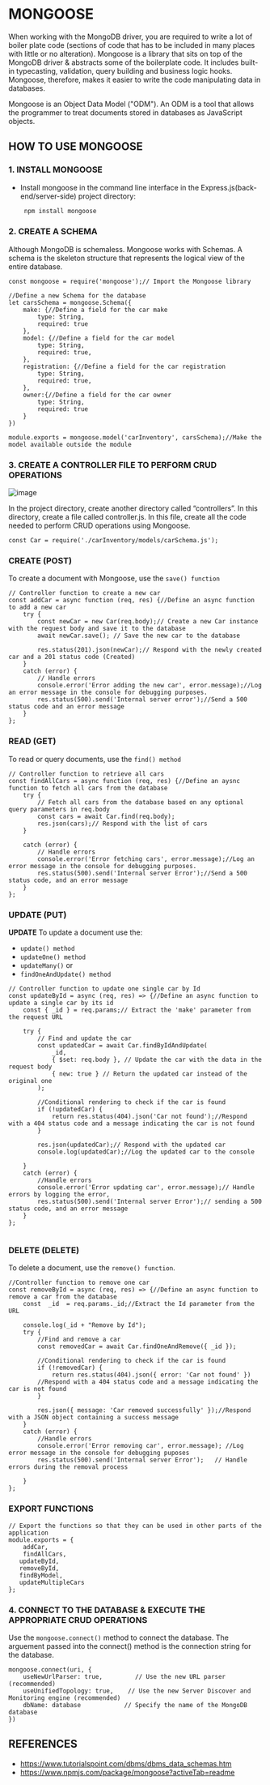 # MONGOOSE
When working with the MongoDB driver, you are required to write a lot of boiler plate code (sections of code that has to be included in many places with little or no alteration). Mongoose is a library that sits on top of the MongoDB driver & abstracts some of the boilerplate code. It includes built-in typecasting, validation, query building and business logic hooks. Mongoose, therefore, makes it easier to write the code manipulating data in databases.

Mongoose is an Object Data Model ("ODM"). An ODM is a tool that allows the programmer to treat documents stored in databases as JavaScript objects.
## HOW TO USE MONGOOSE

### 1. INSTALL MONGOOSE
- Install mongoose in the command line interface in the Express.js(back-end/server-side) project directory:

  ```bash
   npm install mongoose
   ```

### 2. CREATE A SCHEMA
Although MongoDB is schemaless. Mongoose works with Schemas. A schema is the skeleton structure that represents the logical view of the entire database. 

```
const mongoose = require('mongoose');// Import the Mongoose library

//Define a new Schema for the database
let carsSchema = mongoose.Schema({
    make: {//Define a field for the car make
        type: String,
        required: true
    },
    model: {//Define a field for the car model
        type: String,
        required: true,
    },
    registration: {//Define a field for the car registration
        type: String,
        required: true,
    },
    owner:{//Define a field for the car owner
        type: String,
        required: true
    }
})

module.exports = mongoose.model('carInventory', carsSchema);//Make the model available outside the module
```
### 3. CREATE A CONTROLLER FILE TO PERFORM CRUD OPERATIONS

![image](https://github.com/laraklopper/LT8-Data-Interaction/assets/135839853/ff72194a-7b50-4c75-9881-b354f1b633fb)

In the project directory, create another directory called “controllers”. 
In this directory, create a file called controller.js. In this file, create all the code needed to perform CRUD operations using Mongoose.
```````
const Car = require('./carInventory/models/carSchema.js');
`````````

### CREATE (POST)
To create a document with Mongoose, use the `save() function`
``````
// Controller function to create a new car
const addCar = async function (req, res) {//Define an async function to add a new car 
    try {
        const newCar = new Car(req.body);// Create a new Car instance with the request body and save it to the database
        await newCar.save(); // Save the new car to the database

        res.status(201).json(newCar);// Respond with the newly created car and a 201 status code (Created)
    } 
    catch (error) {
        // Handle errors 
        console.error('Error adding the new car', error.message);//Log an error message in the console for debugging purposes.
        res.status(500).send('Internal server error');//Send a 500 status code and an error message
    }
};
``````
### READ (GET)
To read or query documents, use the `find() method`
``````
// Controller function to retrieve all cars
const findAllCars = async function (req, res) {//Define an aysnc function to fetch all cars from the database
    try {
        // Fetch all cars from the database based on any optional query parameters in req.body
        const cars = await Car.find(req.body);
        res.json(cars);// Respond with the list of cars
    }

    catch (error) {
        // Handle errors 
        console.error('Error fetching cars', error.message);//Log an error message in the console for debugging purposes.
        res.status(500).send('Internal server Error');//Send a 500 status code, and an error message
    }
};

```````
### UPDATE (PUT)
**UPDATE**
To update a document use the:
- `update() method`
- `updateOne() method`
- `updateMany()` or
- `findOneAndUpdate() method`
  
`````
// Controller function to update one single car by Id
const updateById = async (req, res) => {//Define an async function to update a single car by its id
    const { _id } = req.params;// Extract the 'make' parameter from the request URL

    try {
        // Find and update the car 
        const updatedCar = await Car.findByIdAndUpdate(
            _id,
            { $set: req.body }, // Update the car with the data in the request body
            { new: true } // Return the updated car instead of the original one
        );

        //Conditional rendering to check if the car is found
        if (!updatedCar) {
            return res.status(404).json('Car not found');//Respond with a 404 status code and a message indicating the car is not found
        }

        res.json(updatedCar);// Respond with the updated car
        console.log(updatedCar);//Log the updated car to the console

    }
    catch (error) {
        //Handle errors
        console.error('Error updating car', error.message);// Handle errors by logging the error,
        res.status(500).send('Internal server Error');// sending a 500 status code, and an error message
    }
};


``````

### DELETE (DELETE)
To delete a document, use the `remove() function`.
````
//Controller function to remove one car
const removeById = async (req, res) => {//Define an async function to remove a car from the database
    const  _id  = req.params._id;//Extract the Id parameter from the URL

    console.log(_id + "Remove by Id");
    try {
        //Find and remove a car
        const removedCar = await Car.findOneAndRemove({ _id });

        //Conditional rendering to check if the car is found
        if (!removedCar) {
            return res.status(404).json({ error: 'Car not found' })
        //Respond with a 404 status code and a message indicating the car is not found
        }

        res.json({ message: 'Car removed successfully' });//Respond with a JSON object containing a success message
    } 
    catch (error) {
        //Handle errors
        console.error('Error removing car', error.message); //Log error message in the console for debugging puposes
        res.status(500).send('Internal server Error');   // Handle errors during the removal process

    }
};
````
### EXPORT FUNCTIONS

```
// Export the functions so that they can be used in other parts of the application
module.exports = {
    addCar,
    findAllCars,
   updateById,
   removeById,
   findByModel,
   updateMultipleCars
};

```   
### 4. CONNECT TO THE DATABASE & EXECUTE THE APPROPRIATE CRUD OPERATIONS

Use the `mongoose.connect()` method to connect the database. The arguement passed into the connect() method is the connection string for the database.

````
mongoose.connect(uri, {
    useNewUrlParser: true,         // Use the new URL parser (recommended)
    useUnifiedTopology: true,    // Use the new Server Discover and Monitoring engine (recommended)
    dbName: database            // Specify the name of the MongoDB database
})
```````
## REFERENCES

- https://www.tutorialspoint.com/dbms/dbms_data_schemas.htm
- https://www.npmjs.com/package/mongoose?activeTab=readme 
